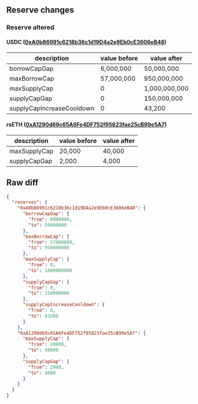 ## Reserve changes

### Reserve altered

#### USDC ([0xA0b86991c6218b36c1d19D4a2e9Eb0cE3606eB48](https://etherscan.io/address/0xA0b86991c6218b36c1d19D4a2e9Eb0cE3606eB48))

| description | value before | value after |
| --- | --- | --- |
| borrowCapGap | 6,000,000 | 50,000,000 |
| maxBorrowCap | 57,000,000 | 950,000,000 |
| maxSupplyCap | 0 | 1,000,000,000 |
| supplyCapGap | 0 | 150,000,000 |
| supplyCapIncreaseCooldown | 0 | 43,200 |


#### rsETH ([0xA1290d69c65A6Fe4DF752f95823fae25cB99e5A7](https://etherscan.io/address/0xA1290d69c65A6Fe4DF752f95823fae25cB99e5A7))

| description | value before | value after |
| --- | --- | --- |
| maxSupplyCap | 20,000 | 40,000 |
| supplyCapGap | 2,000 | 4,000 |


## Raw diff

```json
{
  "reserves": {
    "0xA0b86991c6218b36c1d19D4a2e9Eb0cE3606eB48": {
      "borrowCapGap": {
        "from": 6000000,
        "to": 50000000
      },
      "maxBorrowCap": {
        "from": 57000000,
        "to": 950000000
      },
      "maxSupplyCap": {
        "from": 0,
        "to": 1000000000
      },
      "supplyCapGap": {
        "from": 0,
        "to": 150000000
      },
      "supplyCapIncreaseCooldown": {
        "from": 0,
        "to": 43200
      }
    },
    "0xA1290d69c65A6Fe4DF752f95823fae25cB99e5A7": {
      "maxSupplyCap": {
        "from": 20000,
        "to": 40000
      },
      "supplyCapGap": {
        "from": 2000,
        "to": 4000
      }
    }
  }
}
```